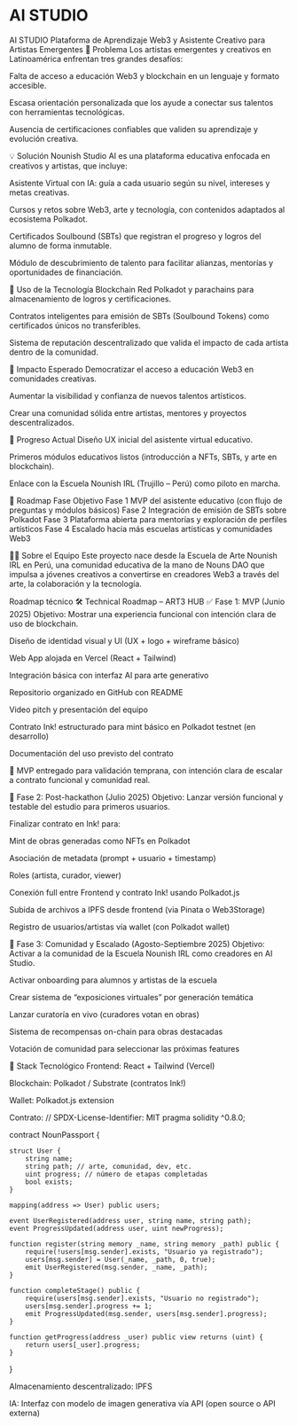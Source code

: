 # AI STUDIO
AI STUDIO
Plataforma de Aprendizaje Web3 y Asistente Creativo para Artistas Emergentes 🧠 Problema Los artistas emergentes y creativos en Latinoamérica enfrentan tres grandes desafíos:

Falta de acceso a educación Web3 y blockchain en un lenguaje y formato accesible.

Escasa orientación personalizada que los ayude a conectar sus talentos con herramientas tecnológicas.

Ausencia de certificaciones confiables que validen su aprendizaje y evolución creativa.

💡 Solución Nounish Studio AI es una plataforma educativa enfocada en creativos y artistas, que incluye:

Asistente Virtual con IA: guía a cada usuario según su nivel, intereses y metas creativas.

Cursos y retos sobre Web3, arte y tecnología, con contenidos adaptados al ecosistema Polkadot.

Certificados Soulbound (SBTs) que registran el progreso y logros del alumno de forma inmutable.

Módulo de descubrimiento de talento para facilitar alianzas, mentorías y oportunidades de financiación.

🧱 Uso de la Tecnología Blockchain Red Polkadot y parachains para almacenamiento de logros y certificaciones.

Contratos inteligentes para emisión de SBTs (Soulbound Tokens) como certificados únicos no transferibles.

Sistema de reputación descentralizado que valida el impacto de cada artista dentro de la comunidad.

🎯 Impacto Esperado Democratizar el acceso a educación Web3 en comunidades creativas.

Aumentar la visibilidad y confianza de nuevos talentos artísticos.

Crear una comunidad sólida entre artistas, mentores y proyectos descentralizados.

🚀 Progreso Actual Diseño UX inicial del asistente virtual educativo.

Primeros módulos educativos listos (introducción a NFTs, SBTs, y arte en blockchain).

Enlace con la Escuela Nounish IRL (Trujillo – Perú) como piloto en marcha.

🧩 Roadmap Fase Objetivo Fase 1 MVP del asistente educativo (con flujo de preguntas y módulos básicos) Fase 2 Integración de emisión de SBTs sobre Polkadot Fase 3 Plataforma abierta para mentorías y exploración de perfiles artísticos Fase 4 Escalado hacia más escuelas artísticas y comunidades Web3

👩‍🎨 Sobre el Equipo Este proyecto nace desde la Escuela de Arte Nounish IRL en Perú, una comunidad educativa de la mano de Nouns DAO que impulsa a jóvenes creativos a convertirse en creadores Web3 a través del arte, la colaboración y la tecnología.

Roadmap técnico
🛠️ Technical Roadmap – ART3 HUB
✅ Fase 1: MVP (Junio 2025)
Objetivo: Mostrar una experiencia funcional con intención clara de uso de blockchain.

 Diseño de identidad visual y UI (UX + logo + wireframe básico)

 Web App alojada en Vercel (React + Tailwind)

 Integración básica con interfaz AI para arte generativo

 Repositorio organizado en GitHub con README

 Video pitch y presentación del equipo

 Contrato Ink! estructurado para mint básico en Polkadot testnet (en desarrollo)

 Documentación del uso previsto del contrato

🔁 MVP entregado para validación temprana, con intención clara de escalar a contrato funcional y comunidad real.

🔄 Fase 2: Post-hackathon (Julio 2025)
Objetivo: Lanzar versión funcional y testable del estudio para primeros usuarios.

 Finalizar contrato en Ink! para:

Mint de obras generadas como NFTs en Polkadot

Asociación de metadata (prompt + usuario + timestamp)

Roles (artista, curador, viewer)

 Conexión full entre Frontend y contrato Ink! usando Polkadot.js

 Subida de archivos a IPFS desde frontend (via Pinata o Web3Storage)

 Registro de usuarios/artistas vía wallet (con Polkadot wallet)

🚀 Fase 3: Comunidad y Escalado (Agosto-Septiembre 2025)
Objetivo: Activar a la comunidad de la Escuela Nounish IRL como creadores en AI Studio.

 Activar onboarding para alumnos y artistas de la escuela

 Crear sistema de “exposiciones virtuales” por generación temática

 Lanzar curatoría en vivo (curadores votan en obras)

 Sistema de recompensas on-chain para obras destacadas

 Votación de comunidad para seleccionar las próximas features

🧠 Stack Tecnológico
Frontend: React + Tailwind (Vercel)

Blockchain: Polkadot / Substrate (contratos Ink!)

Wallet: Polkadot.js extension



Contrato: // SPDX-License-Identifier: MIT
pragma solidity ^0.8.0;

contract NounPassport {
    
    struct User {
        string name;
        string path; // arte, comunidad, dev, etc.
        uint progress; // número de etapas completadas
        bool exists;
    }

    mapping(address => User) public users;

    event UserRegistered(address user, string name, string path);
    event ProgressUpdated(address user, uint newProgress);

    function register(string memory _name, string memory _path) public {
        require(!users[msg.sender].exists, "Usuario ya registrado");
        users[msg.sender] = User(_name, _path, 0, true);
        emit UserRegistered(msg.sender, _name, _path);
    }

    function completeStage() public {
        require(users[msg.sender].exists, "Usuario no registrado");
        users[msg.sender].progress += 1;
        emit ProgressUpdated(msg.sender, users[msg.sender].progress);
    }

    function getProgress(address _user) public view returns (uint) {
        return users[_user].progress;
    }
}


Almacenamiento descentralizado: IPFS

IA: Interfaz con modelo de imagen generativa vía API (open source o API externa)


